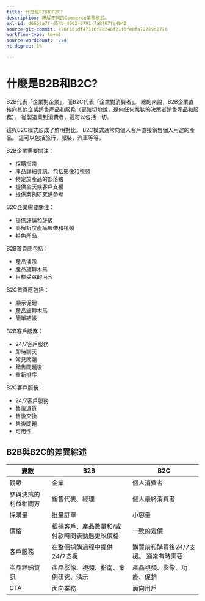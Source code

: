 ```yaml
---
title: 什麼是B2B和B2C?
description: 瞭解不同的Commerce業務模式。
exl-id: d66b4a7f-d54b-4902-8791-7a8f67fa4b43
source-git-commit: e76f101df47116f7b246f21f0fe0fa72769d2776
workflow-type: tm+mt
source-wordcount: '274'
ht-degree: 1%

---
```


# 什麼是B2B和B2C?

B2B代表「企業對企業」，而B2C代表「企業對消費者」。 總的來說，B2B企業直接向其他企業銷售產品和服務（更確切地說，是向任何業務的決策者銷售產品和服務）。 從製造業到消費者，這可以包括一切。

這與B2C模式形成了鮮明對比。 B2C模式通常向個人客戶直接銷售個人用途的產品。 這可以包括旅行，服裝，汽車等等。

B2B企業需要關注：

- 採購指南
- 產品詳細資訊，包括影像和視頻
- 特定於產品的部落格
- 提供全天候客戶支援
- 提供案例研究供參考

B2C企業需要關注：

- 提供評論和評級
- 高解析度產品影像和視頻
- 特色產品

B2B首頁應包括：

- 產品演示
- 產品旋轉木馬
- 目標受眾的內容

B2C首頁應包括：

- 顯示促銷
- 產品旋轉木馬
- 簡單結帳

B2B客戶服務：

- 24/7客戶服務
- 即時聊天
- 常見問題
- 銷售問題後
- 重新排序

B2C客戶服務：

- 24/7客戶服務
- 售後退貨
- 售後交換
- 售後問題
- 可用性

## B2B與B2C的差異綜述

| 變數 | B2B | B2C |
|----------|-----|-----|
| 觀眾 | 企業 | 個人消費者 |
| 參與決策的利益相關方 | 銷售代表、經理 | 個人最終消費者 |
| 採購量 | 批量訂單 | 小容量 |
| 價格 | 根據客戶、產品數量和/或付款時間表動態更改價格 | 一致的定價 |
| 客戶服務 | 在整個採購過程中提供24/7支援 | 購買前和購買後24/7支援。 通常有時需要 |
| 產品詳細資訊 | 產品影像、視頻、指南、案例研究、演示 | 產品視頻、影像、功能、促銷 |
| CTA | 面向業務 | 面向用戶 |
